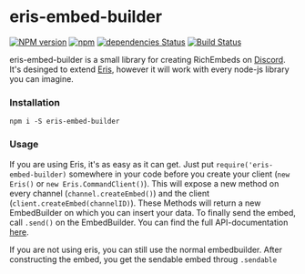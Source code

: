 # eris-embed-builder

[![NPM version](https://img.shields.io/npm/v/eris-embed-builder.svg?style=flat-square)](https://npmjs.com/package/eris-embed-builder) [![npm](https://img.shields.io/npm/l/eris-embed-builder.svg?style=flat-square)]() [![dependencies Status](https://david-dm.org/Fuechschen/eris-embed-builder/status.svg?style=flat-square)](https://david-dm.org/Fuechschen/eris-embed-builder) [![Build Status](https://img.shields.io/travis/Fuechschen/eris-embed-builder/master.svg?style=flat-square)](https://travis-ci.org/Fuechschen/eris-embed-builder)

eris-embed-builder is a small library for creating RichEmbeds on [Discord](https://discordapp.com). It's desinged to extend [Eris](https://abal.moe/Eris), however it will work with every node-js library you can imagine.

### Installation

`npm i -S eris-embed-builder`

### Usage

If you are using Eris, it's as easy as it can get. Just put `require('eris-embed-builder)` somewhere in your code before you create your client (`new Eris()` or `new Eris.CommandClient()`).
This will expose a new method on every channel (`channel.createEmbed()`) and the client (`client.createEmbed(channelID)`). These Methods will return a new EmbedBuilder on which you can insert your data. To finally send the embed, call `.send()` on the EmbedBuilder.
You can find the full API-documentation [here](api.md).

If you are not using eris, you can still use the normal embedbuilder. After constructing the embed, you get the sendable embed throug `.sendable`